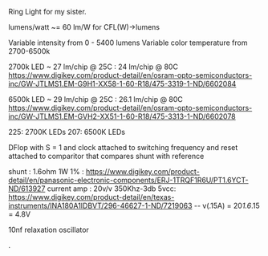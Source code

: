 Ring Light for my sister.

lumens/watt ~= 60 lm/W for CFL(W)->lumens

Variable intensity from 0 - 5400 lumens
Variable color temperature from 2700-6500k

2700k LED ~ 27 lm/chip @ 25C : 24 lm/chip @ 80C
https://www.digikey.com/product-detail/en/osram-opto-semiconductors-inc/GW-JTLMS1.EM-G9H1-XX58-1-60-R18/475-3319-1-ND/6602084

6500k LED ~ 29 lm/chip @ 25C : 26.1 lm/chip @ 80C
https://www.digikey.com/product-detail/en/osram-opto-semiconductors-inc/GW-JTLMS1.EM-GVH2-XX51-1-60-R18/475-3313-1-ND/6602078

225: 2700K LEDs
207: 6500K LEDs

DFlop with S = 1 and clock attached to switching frequency and reset attached to comparitor that compares shunt with reference

shunt : 1.6ohm 1W 1% : https://www.digikey.com/product-detail/en/panasonic-electronic-components/ERJ-1TRQF1R6U/PT1.6YCT-ND/613927
current amp : 20v/v 350Khz-3db 5vcc: https://www.digikey.com/product-detail/en/texas-instruments/INA180A1IDBVT/296-46627-1-ND/7219063
-- v(.15A) = 20*1.6*.15 = 4.8V

10nf
relaxation oscillator


.